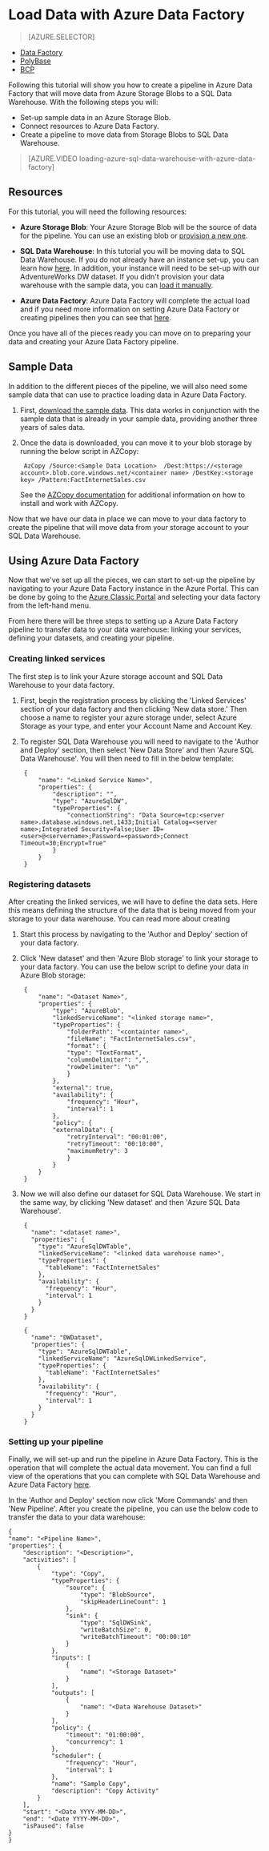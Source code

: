 <properties
	pageTitle="Load data with Azure Data Factory | Microsoft Azure"
	description="Learn to load data with Azure Data Factory"
	services="sql-data-warehouse"
	documentationCenter="NA"
	authors="lodipalm"
	manager="barbkess"
	editor=""
	tags="azure-sql-data-warehouse"/>
<tags
   ms.service="sql-data-warehouse"
   ms.devlang="NA"
   ms.topic="get-started-article"
   ms.tgt_pltfrm="NA"
   ms.workload="data-services"
   ms.date="11/19/2015"
   ms.author="lodipalm"/>

# Load Data with Azure Data Factory

> [AZURE.SELECTOR]
- [Data Factory](sql-data-warehouse-get-started-load-with-azure-data-factory.md)
- [PolyBase](sql-data-warehouse-get-started-load-with-polybase.md)
- [BCP](sql-data-warehouse-load-with-bcp.md)

 Following this tutorial will show you how to create a pipeline in Azure Data Factory that will move data from Azure Storage Blobs to a SQL Data Warehouse. With the following steps you will:

+ Set-up sample data in an Azure Storage Blob.
+ Connect resources to Azure Data Factory.
+ Create a pipeline to move data from Storage Blobs to SQL Data Warehouse.

>[AZURE.VIDEO loading-azure-sql-data-warehouse-with-azure-data-factory]

## Resources

For this tutorial, you will need the following resources:

   + **Azure Storage Blob**:  Your Azure Storage Blob will be the source of data for the pipeline.  You can use an existing blob or [provision a new one](../storage/storage-create-storage-account/).

   + **SQL Data Warehouse**: In this tutorial you will be moving data to SQL Data Warehouse.  If you do not already have an instance set-up, you can learn how  [here](sql-data-warehouse-get-started-provision.md).  In addition, your instance will need to be set-up with our AdventureWorks DW dataset.  If you didn't provision your data warehouse with the sample data, you can [load it manually](sql-data-warehouse-get-started-manually-load-samples.md).

   + **Azure Data Factory**: Azure Data Factory will complete the actual load and if you need more information on setting Azure Data Factory or creating pipelines then you can see that [here](../data-factory/data-factory-build-your-first-pipeline-using-editor/).

Once you have all of the pieces ready you can move on to preparing your data and creating your Azure Data Factory pipeline.

## Sample Data

In addition to the different pieces of the pipeline, we will also need some sample data that can use to practice loading data in Azure Data Factory.  

1. First, [download the sample data](https://migrhoststorage.blob.core.windows.net/adfsample/FactInternetSales.csv).  This data works in conjunction with the sample data that is already in your sample data, providing another three years of sales data.

2. Once the data is downloaded, you can move it to your blob storage by running the below script in AZCopy:

        AzCopy /Source:<Sample Data Location>  /Dest:https://<storage account>.blob.core.windows.net/<container name> /DestKey:<storage key> /Pattern:FactInternetSales.csv

	See the [AZCopy documentation](../storage/storage-use-azcopy/) for additional information on how to install and work with AZCopy.

Now that we have our data in place we can move to your data factory to create the pipeline that will move data from your storage account to your SQL Data Warehouse.  

## Using Azure Data Factory

Now that we've set up all the pieces, we can start to set-up the pipeline by navigating to your Azure Data Factory instance in the Azure Portal.  This can be done by going to the [Azure Classic Portal](portal.azure.com) and selecting your data factory from the left-hand menu.

From here there will be three steps to setting up a Azure Data Factory pipeline to transfer data to your data warehouse: linking your services, defining your datasets, and creating your pipeline.

### Creating linked services

The first step is to link your Azure storage account and SQL Data Warehouse to your data factory.  

1. First, begin the registration process by clicking the 'Linked Services' section of your data factory and then clicking 'New data store.' Then choose a name to register your azure storage under, select Azure Storage as your type, and enter your Account Name and Account Key.

2. To register SQL Data Warehouse you will need to navigate to the 'Author and Deploy' section, then select 'New Data Store' and then 'Azure SQL Data Warehouse'. You will then need to fill in the below template:

		{
		    "name": "<Linked Service Name>",
		    "properties": {
		        "description": "",
		        "type": "AzureSqlDW",
		        "typeProperties": {
		            "connectionString": "Data Source=tcp:<server name>.database.windows.net,1433;Initial Catalog=<server name>;Integrated Security=False;User ID=<user>@<servername>;Password=<password>;Connect Timeout=30;Encrypt=True"
		        }
		    }
		}

### Registering datasets

After creating the linked services, we will have to define the data sets.  Here this means defining the structure of the data that is being moved from your storage to your data warehouse.  You can read more about creating

1. Start this process by navigating to the 'Author and Deploy' section of your data factory.

2. Click 'New dataset' and then 'Azure Blob storage' to link your storage to your data factory.  You can use the below script to define your data in Azure Blob storage:

		{
			"name": "<Dataset Name>",
			"properties": {
				"type": "AzureBlob",
				"linkedServiceName": "<linked storage name>",
				"typeProperties": {
					"folderPath": "<containter name>",
					"fileName": "FactInternetSales.csv",
					"format": {
					"type": "TextFormat",
					"columnDelimiter": ",",
					"rowDelimiter": "\n"
					}
				},
				"external": true,
				"availability": {
					"frequency": "Hour",
					"interval": 1
				},
				"policy": {
				"externalData": {
					"retryInterval": "00:01:00",
					"retryTimeout": "00:10:00",
					"maximumRetry": 3
					}
				}
			}
		}



3. Now we will also define our dataset for SQL Data Warehouse.  We start in the same way, by clicking 'New dataset' and then 'Azure SQL Data Warehouse'.

		{
		  "name": "<dataset name>",
		  "properties": {
		    "type": "AzureSqlDWTable",
		    "linkedServiceName": "<linked data warehouse name>",
		    "typeProperties": {
		      "tableName": "FactInternetSales"
		    },
		    "availability": {
		      "frequency": "Hour",
		      "interval": 1
		    }
		  }
		}

		{
		  "name": "DWDataset",
		  "properties": {
			"type": "AzureSqlDWTable",
			"linkedServiceName": "AzureSqlDWLinkedService",
			"typeProperties": {
			  "tableName": "FactInternetSales"
			},
			"availability": {
			  "frequency": "Hour",
			  "interval": 1
			}
		  }
		}

### Setting up your pipeline

Finally, we will set-up and run the pipeline in Azure Data Factory.  This is the operation that will complete the actual data movement.  You can find a full view of the operations that you can complete with SQL Data Warehouse and Azure Data Factory [here](../data-factory/data-factory-azure-sql-data-warehouse-connector/).

In the 'Author and Deploy' section now click 'More Commands' and then 'New Pipeline'.  After you create the pipeline, you can use the below code to transfer the data to your data warehouse:

	{
	"name": "<Pipeline Name>",
	"properties": {
		"description": "<Description>",
		"activities": [
			{
				"type": "Copy",
				"typeProperties": {
					"source": {
						"type": "BlobSource",
						"skipHeaderLineCount": 1
					},
					"sink": {
						"type": "SqlDWSink",
						"writeBatchSize": 0,
						"writeBatchTimeout": "00:00:10"
					}
				},
				"inputs": [
					{
						"name": "<Storage Dataset>"
					}
				],
				"outputs": [
					{
						"name": "<Data Warehouse Dataset>"
					}
				],
				"policy": {
					"timeout": "01:00:00",
					"concurrency": 1
				},
				"scheduler": {
					"frequency": "Hour",
					"interval": 1
				},
				"name": "Sample Copy",
				"description": "Copy Activity"
			}
		],
		"start": "<Date YYYY-MM-DD>",
		"end": "<Date YYYY-MM-DD>",
		"isPaused": false
	}
	}
	

